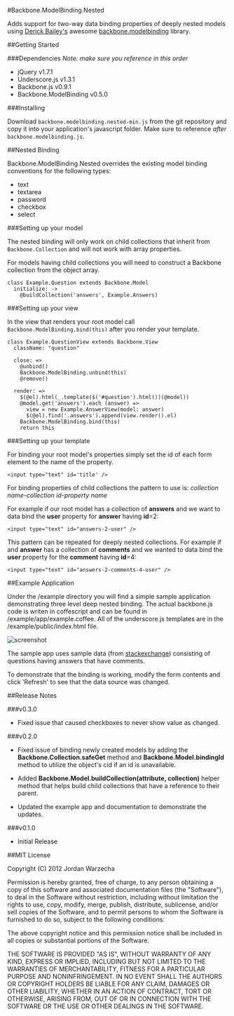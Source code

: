#Backbone.ModelBinding.Nested

Adds support for two-way data binding properties of deeply nested models using [Derick Bailey's](https://github.com/derickbailey) awesome [backbone.modelbinding](https://github.com/derickbailey/backbone.modelbinding) library.
  
##Getting Started

###Dependencies
*Note: make sure you reference in this order*

* jQuery v1.7.1
* Underscore.js v1.3.1
* Backbone.js v0.9.1
* Backbone.ModelBinding v0.5.0

###Installing

Download `backbone.modelbinding.nested-min.js` from the git repository and copy it into your application's javascript folder.  Make sure to reference *after* `backbone.modelbinding.js`.

##Nested Binding

Backbone.ModelBinding.Nested overrides the existing model binding conventions for the following types:

* text
* textarea
* password
* checkbox
* select

###Setting up your model

The nested binding will only work on child collections that  inherit from `Backbone.Collection` and will not work with array properties.

For models having child collections you will need to construct a Backbone collection from the object array.

````
class Example.Question extends Backbone.Model
  initialize: ->
    @buildCollection('answers', Example.Answers)
````

###Setting up your view

In the view that renders your root model call `Backbone.ModelBinding.bind(this)` after you render your template.

````
class Example.QuestionView extends Backbone.View
  className: "question"
    
  close: =>
    @unbind()
    Backbone.ModelBinding.unbind(this)
    @remove()
  
  render: =>
    $(@el).html(_.template($('#question').html())(@model))
    @model.get('answers').each (answer) =>
      view = new Example.AnswerView(model: answer)
      $(@el).find('.answers').append(view.render().el)
    Backbone.ModelBinding.bind(this)
    return this
`````

###Setting up your template

For binding your root model's properties simply set the id of each form element to the name of the property.

````
<input type="text" id='title' />
````

For binding properties of child collections the pattern to use is: *collection name*-*collection id*-*property name*

For example if our root model has a collection of __answers__ and we want to data bind the __user__ property for __answer__ having __id__=2:

````
<input type="text" id="answers-2-user" />
````

This pattern can be repeated for deeply nested collections.  For example if and __answer__ has a collection of __comments__ and we wanted to data bind the __user__ property for the __comment__ having __id__=4:

````
<input type="text" id="answers-2-comments-4-user" />
````

##Example Application

Under the /example directory you will find a simple sample application demonstrating three level deep nested binding.  The actual backbone.js code is writen in coffescript and can be found in /example/app/example.coffee.  All of the underscore.js templates are in the /example/public/index.html file.

![screenshot](https://github.com/jwarzech/backbone.modelbinding.nested/raw/master/example/public/images/screenshot.png)

The sample app uses sample data (from [stackexchange](http://data.stackexchange.com/)) consisting of questions having answers that have comments.

To demonstrate that the binding is working, modify the form contents and click 'Refresh' to see that the data source was changed.

##Release Notes

###v0.3.0

* Fixed issue that caused checkboxes to never show value as changed.

###v0.2.0

* Fixed issue of binding newly created models by adding the __Backbone.Collection.safeGet__ method and __Backbone.Model.bindingId__ method to utilize the object's  cid if an id is unavailable.

* Added __Backbone.Model.buildCollection(attribute, collection)__ helper method that helps build child collections that have a reference to their parent.

* Updated the example app and documentation to demonstrate the updates.

###v0.1.0

* Initial Release

##MIT License

Copyright (C) 2012 Jordan Warzecha

Permission is hereby granted, free of charge, to any person obtaining a copy of this software and associated documentation files (the "Software"), to deal in the Software without restriction, including without limitation the rights to use, copy, modify, merge, publish, distribute, sublicense, and/or sell copies of the Software, and to permit persons to whom the Software is furnished to do so, subject to the following conditions:

The above copyright notice and this permission notice shall be included in all copies or substantial portions of the Software.

THE SOFTWARE IS PROVIDED "AS IS", WITHOUT WARRANTY OF ANY KIND, EXPRESS OR IMPLIED, INCLUDING BUT NOT LIMITED TO THE WARRANTIES OF MERCHANTABILITY, FITNESS FOR A PARTICULAR PURPOSE AND NONINFRINGEMENT. IN NO EVENT SHALL THE AUTHORS OR COPYRIGHT HOLDERS BE LIABLE FOR ANY CLAIM, DAMAGES OR OTHER LIABILITY, WHETHER IN AN ACTION OF CONTRACT, TORT OR OTHERWISE, ARISING FROM, OUT OF OR IN CONNECTION WITH THE SOFTWARE OR THE USE OR OTHER DEALINGS IN THE SOFTWARE.